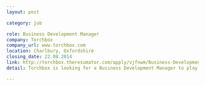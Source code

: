 ```yaml
---
layout: post

category: job

role: Business Development Manager
company: Torchbox
company_url: www.torchbox.com
location: Charlbury, Oxfordshire
closing_date: 22.08.2014
link: http://torchbox.theresumator.com/apply/vjfnwm/Business-Development-Manager.html
detail: Torchbox is looking for a Business Development Manager to play a new and important role in helping our growing team win new clients and deliver outstanding digital projects for high profile charities, NGOs, think tanks and universities.

---
```


